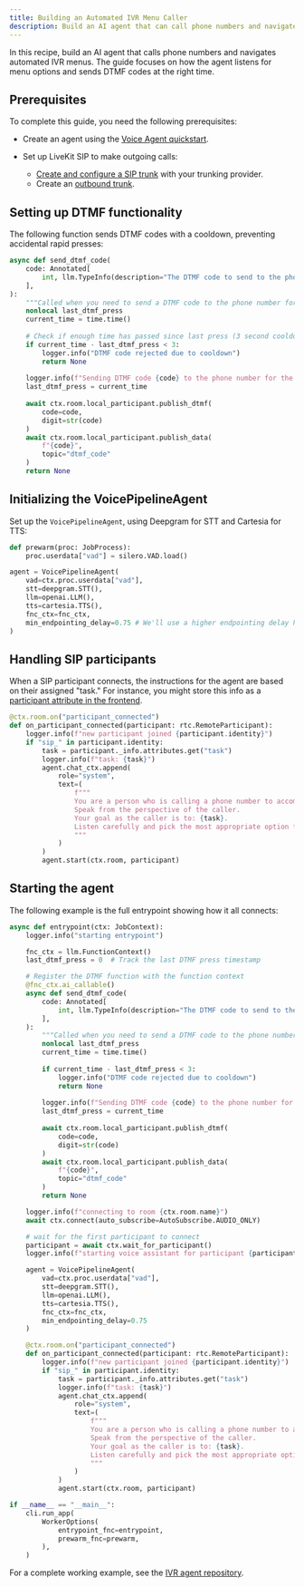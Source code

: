 ```yaml
---
title: Building an Automated IVR Menu Caller
description: Build an AI agent that can call phone numbers and navigate IVR menus by listening and sending DTMF codes.
---
```


In this recipe, build an AI agent that calls phone numbers and navigates automated IVR menus. The guide focuses on how the
agent listens for menu options and sends DTMF codes at the right time.

## Prerequisites

To complete this guide, you need the following prerequisites:

- Create an agent using the [Voice Agent quickstart](/agents/quickstarts/voice-agent).

- Set up LiveKit SIP to make outgoing calls:

  - [Create and configure a SIP trunk](/sip/quickstarts/configuring-sip-trunk/) with your trunking provider.
  - Create an [outbound trunk](/sip/trunk-outbound).

## Setting up DTMF functionality

The following function sends DTMF codes with a cooldown, preventing accidental rapid presses:

```python
async def send_dtmf_code(
    code: Annotated[
        int, llm.TypeInfo(description="The DTMF code to send to the phone number for the current step.")
    ],
):
    """Called when you need to send a DTMF code to the phone number for the current step."""
    nonlocal last_dtmf_press
    current_time = time.time()
    
    # Check if enough time has passed since last press (3 second cooldown)
    if current_time - last_dtmf_press < 3:
        logger.info("DTMF code rejected due to cooldown")
        return None
        
    logger.info(f"Sending DTMF code {code} to the phone number for the current step.")
    last_dtmf_press = current_time
    
    await ctx.room.local_participant.publish_dtmf(
        code=code,
        digit=str(code)
    )
    await ctx.room.local_participant.publish_data(
        f"{code}",
        topic="dtmf_code"
    )
    return None
```

## Initializing the VoicePipelineAgent

Set up the `VoicePipelineAgent`, using Deepgram for STT and Cartesia for TTS:

```python
def prewarm(proc: JobProcess): 
    proc.userdata["vad"] = silero.VAD.load()

agent = VoicePipelineAgent(
    vad=ctx.proc.userdata["vad"],
    stt=deepgram.STT(),
    llm=openai.LLM(),
    tts=cartesia.TTS(),
    fnc_ctx=fnc_ctx,
    min_endpointing_delay=0.75 # We'll use a higher endpointing delay here to reduce the chance of cutting off the IVR system before it's finished playing the message
)
```

## Handling SIP participants

When a SIP participant connects, the instructions for the agent are based on their assigned "task." For instance, you might store this info as a [participant attribute in the frontend](/home/client/data/participant-attributes/#usage-from-livekit-sdks).

```python
@ctx.room.on("participant_connected")
def on_participant_connected(participant: rtc.RemoteParticipant):
    logger.info(f"new participant joined {participant.identity}")
    if "sip_" in participant.identity:
        task = participant._info.attributes.get("task")
        logger.info(f"task: {task}")
        agent.chat_ctx.append(
            role="system",
            text=(
                f"""
                You are a person who is calling a phone number to accomplish a task.
                Speak from the perspective of the caller. 
                Your goal as the caller is to: {task}.
                Listen carefully and pick the most appropriate option from the IVR menu.
                """
            )
        )
        agent.start(ctx.room, participant)
```

## Starting the agent

The following example is the full entrypoint showing how it all connects:

```python
async def entrypoint(ctx: JobContext):
    logger.info("starting entrypoint")

    fnc_ctx = llm.FunctionContext()
    last_dtmf_press = 0  # Track the last DTMF press timestamp

    # Register the DTMF function with the function context
    @fnc_ctx.ai_callable()
    async def send_dtmf_code(
        code: Annotated[
            int, llm.TypeInfo(description="The DTMF code to send to the phone number for the current step.")
        ],
    ):
        """Called when you need to send a DTMF code to the phone number for the current step."""
        nonlocal last_dtmf_press
        current_time = time.time()
        
        if current_time - last_dtmf_press < 3:
            logger.info("DTMF code rejected due to cooldown")
            return None
            
        logger.info(f"Sending DTMF code {code} to the phone number for the current step.")
        last_dtmf_press = current_time
        
        await ctx.room.local_participant.publish_dtmf(
            code=code,
            digit=str(code)
        )
        await ctx.room.local_participant.publish_data(
            f"{code}",
            topic="dtmf_code"
        )
        return None

    logger.info(f"connecting to room {ctx.room.name}")
    await ctx.connect(auto_subscribe=AutoSubscribe.AUDIO_ONLY)

    # wait for the first participant to connect
    participant = await ctx.wait_for_participant()
    logger.info(f"starting voice assistant for participant {participant.identity}")

    agent = VoicePipelineAgent(
        vad=ctx.proc.userdata["vad"],
        stt=deepgram.STT(),
        llm=openai.LLM(),
        tts=cartesia.TTS(),
        fnc_ctx=fnc_ctx,
        min_endpointing_delay=0.75
    )

    @ctx.room.on("participant_connected")
    def on_participant_connected(participant: rtc.RemoteParticipant):
        logger.info(f"new participant joined {participant.identity}")
        if "sip_" in participant.identity:
            task = participant._info.attributes.get("task")
            logger.info(f"task: {task}")
            agent.chat_ctx.append(
                role="system",
                text=(
                    f"""
                    You are a person who is calling a phone number to accomplish a task.
                    Speak from the perspective of the caller. 
                    Your goal as the caller is to: {task}.
                    Listen carefully and pick the most appropriate option from the IVR menu.
                    """
                )
            )
            agent.start(ctx.room, participant)

if __name__ == "__main__":
    cli.run_app(
        WorkerOptions(
            entrypoint_fnc=entrypoint,
            prewarm_fnc=prewarm,
        ),
    )
```

For a complete working example, see the [IVR agent repository](https://github.com/ShayneP/ivr-agent).
